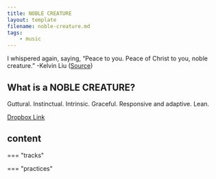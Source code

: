 ```yaml
---
title: NOBLE CREATURE
layout: template
filename: noble-creature.md
tags:
    - music
---
```


I whispered again, saying, “Peace to you. Peace of Christ to you, noble creature.”
-Kelvin Liu ([Source](https://patterninthemount.blogspot.com/2024/02/gratitude-and-peace-in-ordinary.html))
## What is a NOBLE CREATURE?
Guttural. Instinctual. Intrinsic. Graceful. Responsive and adaptive. Lean.

[Dropbox Link]([https://www.dropbox.com/scl/fo/ujnqym8q7lch2yu4bb2xi/AMHlYD6srWJ1lyW48dtz04I?rlkey=011e1uh5foqgk01s55wzoyi1j&st=wn0a1a8s&dl=0](https://www.dropbox.com/scl/fo/ujnqym8q7lch2yu4bb2xi/AMHlYD6srWJ1lyW48dtz04I?rlkey=no9ncagkf2mzk86wtafn93bp9&st=4pvrkkyg&dl=0))

## content
=== "tracks"

=== "practices"
